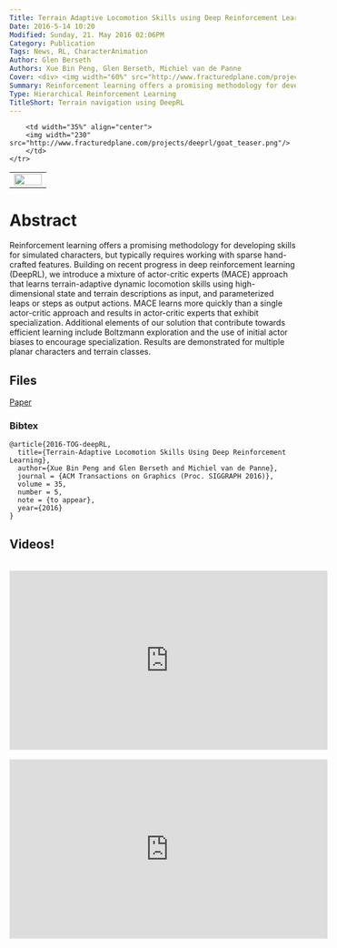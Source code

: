 ```yaml
---
Title: Terrain Adaptive Locomotion Skills using Deep Reinforcement Learning
Date: 2016-5-14 10:20
Modified: Sunday, 21. May 2016 02:06PM 
Category: Publication
Tags: News, RL, CharacterAnimation
Author: Glen Berseth
Authors: Xue Bin Peng, Glen Berseth, Michiel van de Panne
Cover: <div> <img width="60%" src="http://www.fracturedplane.com/projects/deeprl/dog_teaser.png"/> <img width="30%" src="http://www.fracturedplane.com/projects/deeprl/goat_teaser.png"/> </div>
Summary: Reinforcement learning offers a promising methodology for developing skills for simulated characters, but typically requires working with sparse hand-crafted features. Building on recent progress in deep reinforcement learning (DeepRL), we introduce a mixture of actor-critic experts (MACE) approach that learns terrain-adaptive dynamic locomotion skills using high-dimensional state and terrain descriptions as input, and parameterized leaps or steps as output actions. MACE learns more quickly than a single actor-critic approach and results in actor-critic experts that exhibit specialization. Additional elements of our solution that contribute towards efficient learning include Boltzmann exploration and the use of initial actor biases to encourage specialization. Results are demonstrated for multiple planar characters and terrain classes.
Type: Hierarchical Reinforcement Learning
TitleShort: Terrain navigation using DeepRL
---
```


<table width="100%">
	<tr width="100%">
		<td width="55%" align="center">
		<img width="100%" src="http://www.fracturedplane.com/projects/deeprl/dog_teaser.png"/>
		</td>
		
		<td width="35%" align="center">
		<img width="230" src="http://www.fracturedplane.com/projects/deeprl/goat_teaser.png"/>
		</td>
	</tr>
</table>	

# Abstract

Reinforcement learning offers a promising methodology for developing skills for simulated characters, but typically requires working with sparse hand-crafted features. Building on recent progress in deep reinforcement learning (DeepRL), we introduce a mixture of actor-critic experts (MACE) approach that learns terrain-adaptive dynamic locomotion skills using high-dimensional state and terrain descriptions as input, and parameterized leaps or steps as output actions. MACE learns more quickly than a single actor-critic approach and results in actor-critic experts that exhibit specialization. Additional elements of our solution that contribute towards efficient learning include Boltzmann exploration and the use of initial actor biases to encourage specialization. Results are demonstrated for multiple planar characters and terrain classes.

## Files

[Paper](http://www.fracturedplane.com/projects/deeprl/2016-TOG-deepRL.pdf)

### Bibtex

```
@article{2016-TOG-deepRL,
  title={Terrain-Adaptive Locomotion Skills Using Deep Reinforcement Learning},
  author={Xue Bin Peng and Glen Berseth and Michiel van de Panne},
  journal = {ACM Transactions on Graphics (Proc. SIGGRAPH 2016)},
  volume = 35,
  number = 5,
  note = {to appear},
  year={2016}
}
```

## Videos!

<br/>
								<iframe width="560" height="315" src="https://www.youtube.com/embed/KPfzRSBzNX4" frameborder="0" allowfullscreen></iframe>
								<br><br>
								<iframe width="560" height="315" src="https://www.youtube.com/embed/A0BmHoujP9k" frameborder="0" allowfullscreen></iframe>

